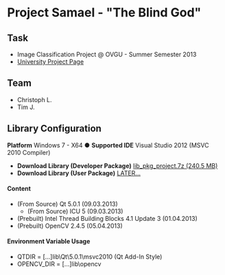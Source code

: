 ﻿# Project Samael - "The Blind God"

## Task

* Image Classification Project @ OVGU - Summer Semester 2013
* [University Project Page](http://wwwisg.cs.uni-magdeburg.de/bv/index.php?article_id=14)

## Team

* Christoph L.
* Tim J.

## Library Configuration

**Platform** Windows 7 - X64 ● **Supported IDE** Visual Studio 2012 (MSVC 2010 Compiler)

* **Download Library (Developer Package)** [lib_pkg_project.7z (240.5 MB)](https://mega.co.nz/#!Q5tlWKQC!S7q32E5mK_Pkv72AqTrnbk0CgABqZ_FmgS96eeYeqBA)
* **Download Library (User Package)** [LATER...]()

#### Content

* (From Source) Qt 5.0.1 (09.03.2013)
  * (From Source) ICU 5 (09.03.2013)
* (Prebuilt) Intel Thread Building Blocks 4.1 Update 3 (01.04.2013)
* (Prebuilt) OpenCV 2.4.5 (05.04.2013)

#### Environment Variable Usage

* QTDIR = [...]lib\Qt\5.0.1\msvc2010 (Qt Add-In Style)
* OPENCV_DIR = [...]lib\opencv